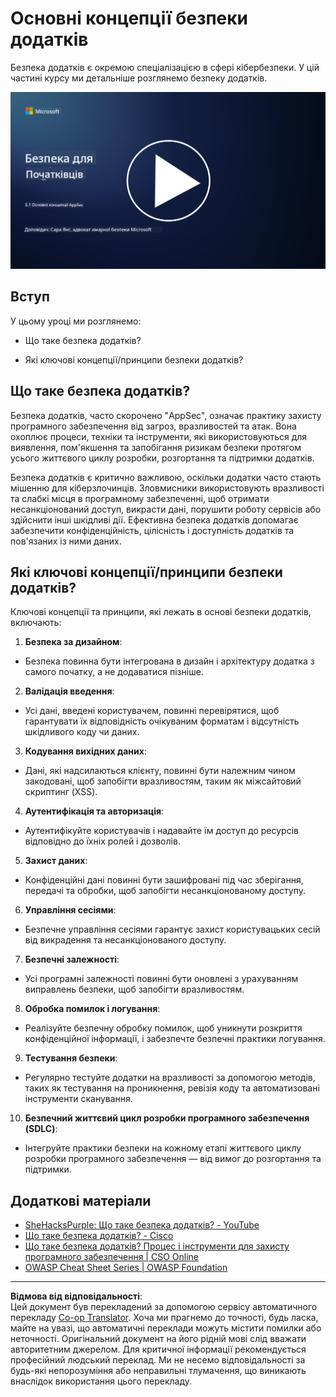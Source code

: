 <!--
CO_OP_TRANSLATOR_METADATA:
{
  "original_hash": "e4b56bb23078d3ffb7ad407d280b0c36",
  "translation_date": "2025-09-03T21:11:10+00:00",
  "source_file": "5.1 AppSec key concepts.md",
  "language_code": "uk"
}
-->
# Основні концепції безпеки додатків

Безпека додатків є окремою спеціалізацією в сфері кібербезпеки. У цій частині курсу ми детальніше розглянемо безпеку додатків.

[![Дивитися відео](../../translated_images/5-1_placeholder.29d7c06237ea84d113c4d91a72ee86a08f73f60187f2a32828c28cfda4f0aeb5.uk.png)](https://learn-video.azurefd.net/vod/player?id=d81dc210-ee8a-445a-aee0-aaf8a2b37af2)

## Вступ

У цьому уроці ми розглянемо:

- Що таке безпека додатків?

- Які ключові концепції/принципи безпеки додатків?

## Що таке безпека додатків?

Безпека додатків, часто скорочено "AppSec", означає практику захисту програмного забезпечення від загроз, вразливостей та атак. Вона охоплює процеси, техніки та інструменти, які використовуються для виявлення, пом'якшення та запобігання ризикам безпеки протягом усього життєвого циклу розробки, розгортання та підтримки додатків.

Безпека додатків є критично важливою, оскільки додатки часто стають мішенню для кіберзлочинців. Зловмисники використовують вразливості та слабкі місця в програмному забезпеченні, щоб отримати несанкціонований доступ, викрасти дані, порушити роботу сервісів або здійснити інші шкідливі дії. Ефективна безпека додатків допомагає забезпечити конфіденційність, цілісність і доступність додатків та пов'язаних із ними даних.

## Які ключові концепції/принципи безпеки додатків?

Ключові концепції та принципи, які лежать в основі безпеки додатків, включають:

1. **Безпека за дизайном**:

- Безпека повинна бути інтегрована в дизайн і архітектуру додатка з самого початку, а не додаватися пізніше.

2. **Валідація введення**:

- Усі дані, введені користувачем, повинні перевірятися, щоб гарантувати їх відповідність очікуваним форматам і відсутність шкідливого коду чи даних.

3. **Кодування вихідних даних**:

- Дані, які надсилаються клієнту, повинні бути належним чином закодовані, щоб запобігти вразливостям, таким як міжсайтовий скриптинг (XSS).

4. **Аутентифікація та авторизація**:

- Аутентифікуйте користувачів і надавайте їм доступ до ресурсів відповідно до їхніх ролей і дозволів.

5. **Захист даних**:

- Конфіденційні дані повинні бути зашифровані під час зберігання, передачі та обробки, щоб запобігти несанкціонованому доступу.

6. **Управління сесіями**:

- Безпечне управління сесіями гарантує захист користувацьких сесій від викрадення та несанкціонованого доступу.

7. **Безпечні залежності**:

- Усі програмні залежності повинні бути оновлені з урахуванням виправлень безпеки, щоб запобігти вразливостям.

8. **Обробка помилок і логування**:

- Реалізуйте безпечну обробку помилок, щоб уникнути розкриття конфіденційної інформації, і забезпечте безпечні практики логування.

9. **Тестування безпеки**:

- Регулярно тестуйте додатки на вразливості за допомогою методів, таких як тестування на проникнення, ревізія коду та автоматизовані інструменти сканування.

10. **Безпечний життєвий цикл розробки програмного забезпечення (SDLC)**:

- Інтегруйте практики безпеки на кожному етапі життєвого циклу розробки програмного забезпечення — від вимог до розгортання та підтримки.

## Додаткові матеріали

- [SheHacksPurple: Що таке безпека додатків? - YouTube](https://www.youtube.com/watch?v=eNmccQNzSSY)
- [Що таке безпека додатків? - Cisco](https://www.cisco.com/c/en/us/solutions/security/application-first-security/what-is-application-security.html#~how-does-it-work)
- [Що таке безпека додатків? Процес і інструменти для захисту програмного забезпечення | CSO Online](https://www.csoonline.com/article/566471/what-is-application-security-a-process-and-tools-for-securing-software.html)
- [OWASP Cheat Sheet Series | OWASP Foundation](https://owasp.org/www-project-cheat-sheets/)

---

**Відмова від відповідальності**:  
Цей документ був перекладений за допомогою сервісу автоматичного перекладу [Co-op Translator](https://github.com/Azure/co-op-translator). Хоча ми прагнемо до точності, будь ласка, майте на увазі, що автоматичні переклади можуть містити помилки або неточності. Оригінальний документ на його рідній мові слід вважати авторитетним джерелом. Для критичної інформації рекомендується професійний людський переклад. Ми не несемо відповідальності за будь-які непорозуміння або неправильні тлумачення, що виникають внаслідок використання цього перекладу.